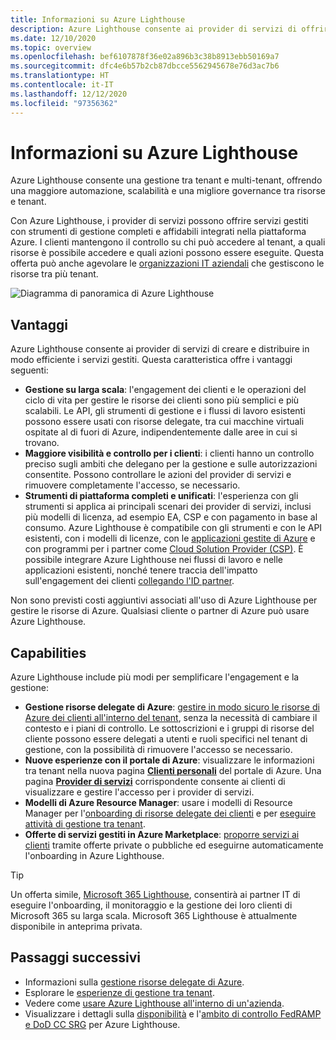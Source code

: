 ```yaml
---
title: Informazioni su Azure Lighthouse
description: Azure Lighthouse consente ai provider di servizi di offrire servizi gestiti ai clienti con maggiore automazione ed efficienza su larga scala.
ms.date: 12/10/2020
ms.topic: overview
ms.openlocfilehash: bef6107878f36e02a896b3c38b8913ebb50169a7
ms.sourcegitcommit: dfc4e6b57b2cb87dbcce5562945678e76d3ac7b6
ms.translationtype: HT
ms.contentlocale: it-IT
ms.lasthandoff: 12/12/2020
ms.locfileid: "97356362"
---
```

# <a name="what-is-azure-lighthouse"></a>Informazioni su Azure Lighthouse

Azure Lighthouse consente una gestione tra tenant e multi-tenant, offrendo una maggiore automazione, scalabilità e una migliore governance tra risorse e tenant.

Con Azure Lighthouse, i provider di servizi possono offrire servizi gestiti con strumenti di gestione completi e affidabili integrati nella piattaforma Azure. I clienti mantengono il controllo su chi può accedere al tenant, a quali risorse è possibile accedere e quali azioni possono essere eseguite. Questa offerta può anche agevolare le [organizzazioni IT aziendali](concepts/enterprise.md) che gestiscono le risorse tra più tenant.

![Diagramma di panoramica di Azure Lighthouse](media/azure-lighthouse-overview.jpg)

## <a name="benefits"></a>Vantaggi

Azure Lighthouse consente ai provider di servizi di creare e distribuire in modo efficiente i servizi gestiti. Questa caratteristica offre i vantaggi seguenti:

- **Gestione su larga scala**: l'engagement dei clienti e le operazioni del ciclo di vita per gestire le risorse dei clienti sono più semplici e più scalabili. Le API, gli strumenti di gestione e i flussi di lavoro esistenti possono essere usati con risorse delegate, tra cui macchine virtuali ospitate al di fuori di Azure, indipendentemente dalle aree in cui si trovano.
- **Maggiore visibilità e controllo per i clienti**: i clienti hanno un controllo preciso sugli ambiti che delegano per la gestione e sulle autorizzazioni consentite. Possono controllare le azioni del provider di servizi e rimuovere completamente l'accesso, se necessario.
- **Strumenti di piattaforma completi e unificati**: l'esperienza con gli strumenti si applica ai principali scenari dei provider di servizi, inclusi più modelli di licenza, ad esempio EA, CSP e con pagamento in base al consumo. Azure Lighthouse è compatibile con gli strumenti e con le API esistenti, con i modelli di licenze, con le [applicazioni gestite di Azure](concepts/managed-applications.md) e con programmi per i partner come [Cloud Solution Provider (CSP)](/partner-center/csp-overview). È possibile integrare Azure Lighthouse nei flussi di lavoro e nelle applicazioni esistenti, nonché tenere traccia dell'impatto sull'engagement dei clienti [collegando l'ID partner](./how-to/partner-earned-credit.md).

Non sono previsti costi aggiuntivi associati all'uso di Azure Lighthouse per gestire le risorse di Azure. Qualsiasi cliente o partner di Azure può usare Azure Lighthouse.

## <a name="capabilities"></a>Capabilities

Azure Lighthouse include più modi per semplificare l'engagement e la gestione:

- **Gestione risorse delegate di Azure**: [gestire in modo sicuro le risorse di Azure dei clienti all'interno del tenant](concepts/azure-delegated-resource-management.md), senza la necessità di cambiare il contesto e i piani di controllo. Le sottoscrizioni e i gruppi di risorse del cliente possono essere delegati a utenti e ruoli specifici nel tenant di gestione, con la possibilità di rimuovere l'accesso se necessario.
- **Nuove esperienze con il portale di Azure**: visualizzare le informazioni tra tenant nella nuova pagina [**Clienti personali**](how-to/view-manage-customers.md) del portale di Azure. Una pagina [**Provider di servizi**](how-to/view-manage-service-providers.md) corrispondente consente ai clienti di visualizzare e gestire l'accesso per i provider di servizi.
- **Modelli di Azure Resource Manager**: usare i modelli di Resource Manager per l'[onboarding di risorse delegate dei clienti](how-to/onboard-customer.md) e per [eseguire attività di gestione tra tenant](samples/index.md).
- **Offerte di servizi gestiti in Azure Marketplace**: [proporre servizi ai clienti](concepts/managed-services-offers.md) tramite offerte private o pubbliche ed eseguirne automaticamente l'onboarding in Azure Lighthouse.

> [!TIP]
> Un offerta simile, [Microsoft 365 Lighthouse](https://techcommunity.microsoft.com/t5/small-and-medium-business-blog/announcing-microsoft-365-lighthouse-for-managed-service/ba-p/1698181), consentirà ai partner IT di eseguire l'onboarding, il monitoraggio e la gestione dei loro clienti di Microsoft 365 su larga scala. Microsoft 365 Lighthouse è attualmente disponibile in anteprima privata.

## <a name="next-steps"></a>Passaggi successivi

- Informazioni sulla [gestione risorse delegate di Azure](concepts/azure-delegated-resource-management.md).
- Esplorare le [esperienze di gestione tra tenant](concepts/cross-tenant-management-experience.md).
- Vedere come [usare Azure Lighthouse all'interno di un'azienda](concepts/enterprise.md).
- Visualizzare i dettagli sulla [disponibilità](https://azure.microsoft.com/global-infrastructure/services/?products=azure-lighthouse&regions=all) e l'[ambito di controllo FedRAMP e DoD CC SRG](../azure-government/compliance/azure-services-in-fedramp-auditscope.md) per Azure Lighthouse.
